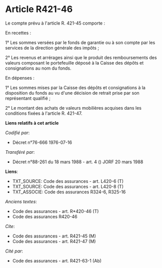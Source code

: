 # Article R421-46

Le compte prévu à l'article R. 421-45 comporte :

En recettes :

1° Les sommes versées par le fonds de garantie ou à son compte par les services de la direction générale des impôts ;

2° Les revenus et arrérages ainsi que le produit des remboursements des valeurs composant le portefeuille déposé à la Caisse
des dépôts et consignations au nom du fonds.

En dépenses :

1° Les sommes mises par la Caisse des dépôts et consignations à la disposition du fonds au vu d'une décision de retrait prise
par son représentant qualifié ;

2° Le montant des achats de valeurs mobilières acquises dans les conditions fixées à l'article R. 421-47.

**Liens relatifs à cet article**

_Codifié par_:

  - Décret n°76-666 1976-07-16

_Transféré par_:

  - Décret n°88-261 du 18 mars 1988 - art. 4 () JORF 20 mars 1988

**Liens**:

  - TXT_SOURCE: Code des assurances - art. L420-6 (T)
  - TXT_SOURCE: Code des assurances - art. L420-8 (T)
  - TXT_ASSOCIE: Code des assurances R324-6, R325-16

_Anciens textes_:

  - Code des assurances - art. R*420-46 (T)
  - Code des assurances R420-46

_Cite_:

  - Code des assurances - art. R421-45 (M)
  - Code des assurances - art. R421-47 (M)

_Cité par_:

  - Code des assurances - art. R421-63-1 (Ab)
